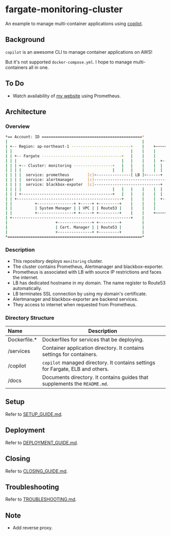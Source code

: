 # fargate-monitoring-cluster

An example to manage multi-container applications using [copilot](https://github.com/aws/copilot-cli).

## Background

`copilot` is an awesome CLI to manage container applications on AWS!

But it's not supported `docker-compose.yml`. I hope to manage multi-containers all in one.

## To Do

- Watch availability of [my website](https://umatare5.netlify.app) using Prometheus.

## Architecture

### Overview

```bash
*== Account: ID ============================================*
|                                                           |
| +-- Region: ap-northeast-1 --------------------------+    |    +~~~~~~ Internet ~~~~~~+
| |                                                    |    |    |                      |
| | +-- Fargate -----------------------------------+   |    |    |       +---------+    |
| | |                                              |   |    |    |  +----+ Browser |    |
| | | +-- Cluster: monitoring -----------------+   |   |    |    |  |    +---------+    |
| | | |                                        |   |   |    |    |  |                   |
| | | |  service: prometheus        [c]<---------------[ LB ]<------+    +---------+    |
| | | |  service: alertmanager      [c]--------------------------------->|  Slack  |    |
| | | |  service: blackbox-expoter  [c]-----------------------------+    +---------+    |
| | | |                                        |   |   |    |    |  |                   |
| | | +----------------------------------------+   |   |    |    |  |    +---------+    |
| | +----------------------------------------------+   |    |    |  +--->| Netlify |    |
| |          +----------------+ +-----+ +---------+    |    |    |       +---------+    |
| |          | System Manager | | VPC | | Route53 |    |    |    |                      |
| |          +----------------+ +-----+ +---------+    |    |    +~~~~~~~~~~~~~~~~~~~~~~+
| +----------------------------------------------------+    |
|                     +---------------+ +---------+         |
|                     | Cert. Manager | | Route53 |         |
|                     +---------------+ +---------+         |
*===========================================================*
```

### Description

- This repository deploys `monitoring` cluster.
- The cluster contains Prometheus, Alertmanager and blackbox-exporter.
- Prometheus is associated with LB with source IP restrictions and faces the internet.
- LB has dedicated hostname in my domain. The name register to Route53 automatically.
- LB terminates SSL connection by using my domain's certificate.
- Alertmanager and blackbox-exporter are backend services.
- They access to internet when requested from Prometheus.

### Directory Structure

| Name          | Description                                                                    |
| :------------ | ------------------------------------------------------------------------------ |
| Dockerfile.\* | Dockerfiles for services that be deploying.                                    |
| /services     | Container application directory. It contains settings for containers.          |
| /copilot      | `copilot` managed directory. It contains settings for Fargate, ELB and others. |
| /docs         | Documents directory. It contains guides that supplements the `README.md`.      |

## Setup

Refer to [SETUP_GUIDE.md](./docs/SETUP_GUIDE.md).

## Deployment

Refer to [DEPLOYMENT_GUIDE.md](./docs/DEPLOYMENT_GUIDE.md).

## Closing

Refer to [CLOSING_GUIDE.md](./docs/CLOSING_GUIDE.md).

## Troubleshooting

Refer to [TROUBLESHOOTING.md](./docs/TROUBLESHOOTING.md).

## Note

- Add reverse proxy.
